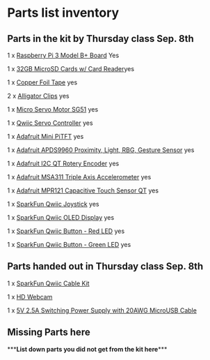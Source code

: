 # Parts list inventory

## Parts in the kit by Thursday class Sep. 8th

1 x [Raspberry Pi 3 Model B+ Board](https://www.adafruit.com/product/3775) Yes

1 x [32GB MicroSD Cards w/ Card Reader](https://www.digikey.com/en/products/detail/seeed-technology-co-ltd/112990066/10290294)yes

1 x [Copper Foil Tape](https://www.amazon.com/Conductive-Shielding-Repellent-Electrical-Grounding/dp/B0741ZRP4W/ref=sr_1_5?dchild=1&keywords=conductive+copper+tape&qid=1628142003&sr=8-5) yes

2 x [Alligator Clips](https://www.amazon.com/WGGE-WG-026-Pieces-Colors-Alligator/dp/B06ZXSCLDH/ref=sr_1_3?dchild=1&keywords=alligator%2Bclips&qid=1611164254&sr=8-3&th=1) yes

1 x [Micro Servo Motor SG51](https://www.amazon.com/Smraza-Helicopter-Airplane-Control-Arduino/dp/B07L2SF3R4/ref=sr_1_3?dchild=1&keywords=micro+servo+motor&qid=1628142137&sr=8-3) yes

1 x [Qwiic Servo Controller](https://www.sparkfun.com/products/16773) yes

1 x [Adafruit Mini PiTFT](https://www.adafruit.com/product/4393) yes

1 x [Adafruit APDS9960 Proximity, Light, RBG, Gesture Sensor](https://www.adafruit.com/product/3595) yes

1 x [Adafruit I2C QT Rotery Encoder](https://www.adafruit.com/product/4991) yes

1 x [Adafruit MSA311 Triple Axis Accelerometer](https://www.adafruit.com/product/5309) yes

1 x [Adafruit MPR121 Capacitive Touch Sensor QT](https://www.adafruit.com/product/4830) yes

1 x [SparkFun Qwiic Joystick](https://www.sparkfun.com/products/15168) yes

1 x [SparkFun Qwiic OLED Display](https://www.sparkfun.com/products/17153) yes

1 x [SparkFun Qwiic Button - Red LED](https://www.sparkfun.com/products/15932) yes

1 x [SparkFun Qwiic Button - Green LED](https://www.sparkfun.com/products/16842) yes


## Parts handed out in Thursday class Sep. 8th

1 x [SparkFun Qwiic Cable Kit](https://www.sparkfun.com/products/15081)

1 x [HD Webcam](https://www.amazon.com/Webcam-Speakers-2021-Microphone-Compatible/dp/B08QRGCW6K/ref=pd_lpo_147_t_0/134-8136290-7363941?_encoding=UTF8&pd_rd_i=B08QRGCW6K&pd_rd_r=a70c666b-ee4f-43c8-ae23-0be491319204&pd_rd_w=AEVHh&pd_rd_wg=iHZYM&pf_rd_p=fb1e266d-b690-4b4f-b71c-bd35e5395976&pf_rd_r=0CZ6ZZZ0XRRVRAGSGHDK&psc=1&refRID=0CZ6ZZZ0XRRVRAGSGHDK#customerReviews)

1 x [5V 2.5A Switching Power Supply with 20AWG MicroUSB Cable](https://www.adafruit.com/product/1995) 

## Missing Parts here
\*\*\***List down parts you did not get from the kit here**\*\*\*
